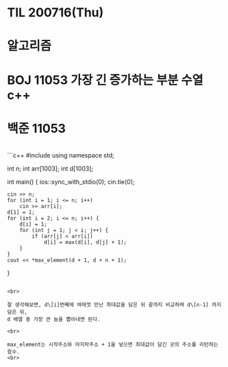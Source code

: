 # TIL 200716(Thu)

# 알고리즘
# BOJ 11053 가장 긴 증가하는 부분 수열 c++
# 백준 11053
<br>
```c++
#include <bits/stdc++.h>
using namespace std;

int n;
int arr[1003];
int d[1003];

int main() {
    ios::sync_with_stdio(0);
    cin.tie(0);
    
    cin >> n;
    for (int i = 1; i <= n; i++)
        cin >> arr[i];
    d[1] = 1;
    for (int i = 2; i <= n; i++) {
        d[i] = 1;
        for (int j = 1; j < i; j++) {
            if (arr[j] < arr[i])
                d[i] = max(d[i], d[j] + 1);
        }
    }
    cout << *max_element(d + 1, d + n + 1);
}
```

<br>

잘 생각해보면, d\[i]번째에 여태껏 만난 최대값을 담은 뒤 끝까지 비교하며 d\[n-1] 까지 담은 뒤,
d 배열 중 가장 큰 놈을 뽑아내면 된다.

<br>

max_element는 시작주소와 마지막주소 + 1을 넣으면 최대값이 담긴 곳의 주소를 리턴하는 함수.
<br>

